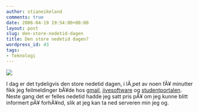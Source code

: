 ```yaml
---
author: stianeikeland
comments: true
date: 2006-04-19 19:54:00+00:00
layout: post
slug: den-store-nedetid-dagen
title: Den store nedetid dagen?
wordpress_id: 43
tags:
- Teknologi
---
```



    


![](http://s3.tadkom.net/wp-content/uploads/2006/04/downtime.png)



 I dag er det tydeligvis den store nedetid dagen, i lÃ¸pet av noen fÃ¥ minutter fikk jeg feilmeldinger bÃ¥de hos [gmail](http://gmail.com/), [jivesoftware](http://www.jivesoftware.com) og [studentportalen](http://minside.uib.no/). Neste gang det er felles nedetid hadde jeg satt pris pÃ¥ om jeg kunne blitt informert pÃ¥ forhÃ¥nd, slik at jeg kan ta ned serveren min jeg og.


  
